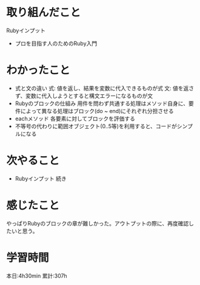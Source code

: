 # 取り組んだこと       
Rubyインプット
- プロを目指す人のためのRuby入門
# わかったこと
- 式と文の違い
   式: 値を返し、結果を変数に代入できるものが式
   文: 値を返さず、変数に代入しようとすると構文エラーになるものが文
- Rubyのブロックの仕組み
    用件を問わず共通する処理はメソッド自身に、要件によって異なる処理はブロック(do ~ end)にそれぞれ分担させる
- eachメソッド
    各要素に対してブロックを評価する
- 不等号の代わりに範囲オブジェクト(0..5等)を利用すると、コードがシンプルになる
# 次やること
- Rubyインプット 続き
# 感じたこと
やっぱりRubyのブロックの章が難しかった。アウトプットの際に、再度確認したいと思う。
# 学習時間  
本日:4h30min
累計:307h
